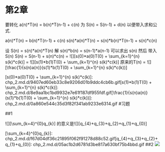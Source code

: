 第2章
===
要转化 a(n)*T(n) = b(n)*T(n-1) + c(n)  为 S(n) = S(n-1) + d(n) 以便带入求和公式.

  a(n)*T(n) = b(n)*T(n-1) + c(n)
  s(n)*a(n)*T(n) = s(n)*b(n)*T(n-1) + s(n)*c(n)

  设 S(n) = s(n)*a(n)*T(n) 解 s(n)*b(n) = s(n-1)*a(n-1) 
  可以求出 s(n) 然后 带入S(n)
  S(n) = S(n-1) + s(n)*c(n)
       = ![][s(0)*a(0)T(0) + \sum_{k=1}^{n} s(k)*c(k)]
       = ![][s(1)*b(1)T(0) + \sum_{k=1}^{n} s(k)*c(k)]
  原来的T(n) = ![][\frac{1}{s(n)a(n)}(s(1)*b(1)T(0) + \sum_{k=1}^{n} s(k)*c(k))]

[s(0)*a(0)T(0) + \sum_{k=1}^{n} s(k)*c(k)]: chp_2.md.d/9407ed60eb33c8e9206d01b9ddc4cb6b.gif[s(1)*b(1)T(0) + \sum_{k=1}^{n} s(k)*c(k)]: chp_2.md.d/8e9aa1bc1bd9932e7e61f187df955fdf.gif[\frac{1}{s(n)a(n)}(s(1)*b(1)T(0) + \sum_{k=1}^{n} s(k)*c(k))]: chp_2.md.d/0a860e544c35d3f82f341ab9233e6314.gif
#习题

##1

![][\sum_{k=4}^{0}q_{k}] 的意义是![][q_{4}+q_{3}+q_{2}+q_{1}+q_{0}]

[\sum_{k=4}^{0}q_{k}]: chp_2.md.d/f67d04df36c21895f062f91278d88c52.gif[q_{4}+q_{3}+q_{2}+q_{1}+q_{0}]: chp_2.md.d/05ac1b2d6781d3be817a630bf75b4bbd.gif
##2
![][|x|]

[|x|]: chp_2.md.d/cf513decf6e4ace0e25cb1c932aaa049.gif